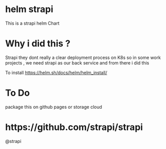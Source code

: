 # helm strapi
 
This is a strapi helm Chart 

  <h1>Why i did this ?</h1>
  
  Strapi they dont really a clear deployment process on K8s so in some work projects , we need strapi as our back service and from there i did this 
  
 To install 
  https://helm.sh/docs/helm/helm_install/

<h1>To Do </h1>

package this on github pages or storage cloud 
 
<h1>https://github.com/strapi/strapi</h1>


@strapi
